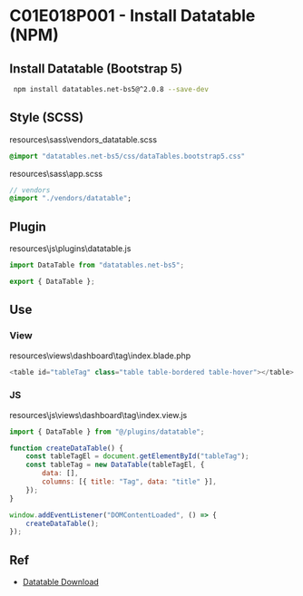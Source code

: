 # C01E018P001 - Install Datatable (NPM)

## Install Datatable (Bootstrap 5)

```bash
 npm install datatables.net-bs5@^2.0.8 --save-dev
```

## Style (SCSS)

resources\sass\vendors\_datatable.scss

```sass
@import "datatables.net-bs5/css/dataTables.bootstrap5.css"
```

resources\sass\app.scss

```sass
// vendors
@import "./vendors/datatable";
```

## Plugin

resources\js\plugins\datatable.js

```js
import DataTable from "datatables.net-bs5";

export { DataTable };
```

## Use

### View

resources\views\dashboard\tag\index.blade.php

```php
<table id="tableTag" class="table table-bordered table-hover"></table>
```

### JS

resources\js\views\dashboard\tag\index.view.js

```js
import { DataTable } from "@/plugins/datatable";
```

```js
function createDataTable() {
    const tableTagEl = document.getElementById("tableTag");
    const tableTag = new DataTable(tableTagEl, {
        data: [],
        columns: [{ title: "Tag", data: "title" }],
    });
}
```

```js
window.addEventListener("DOMContentLoaded", () => {
    createDataTable();
});
```

## Ref

- [Datatable Download](https://datatables.net/download/)
